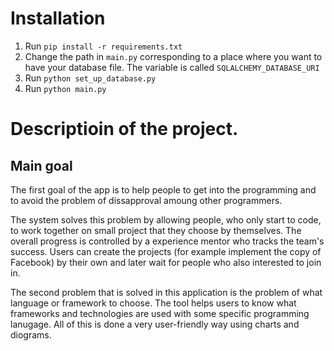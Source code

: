 # Installation

1. Run `pip install -r requirements.txt`
2. Change the path in `main.py` corresponding to a place where you want to have your database file.
The variable is called `SQLALCHEMY_DATABASE_URI`
3. Run `python set_up_database.py`
4. Run `python main.py`

# Descriptioin of the project.

## Main goal

The first goal of the app is to help people to get into the programming and to avoid the problem
of dissapproval amoung other programmers.

The system solves this problem by allowing people, who only start to code, to work together on small project that they choose by themselves. The overall progress is controlled by a experience mentor who tracks the team's success. Users can create the projects (for example implement the copy of Facebook) by their own and later wait for people who also interested to join in.

The second problem that is solved in this application is the problem of what language or framework to choose. The tool helps users to know what frameworks and technologies are used with some specific programming lanugage. All of this is done a very user-friendly way using charts and diograms.